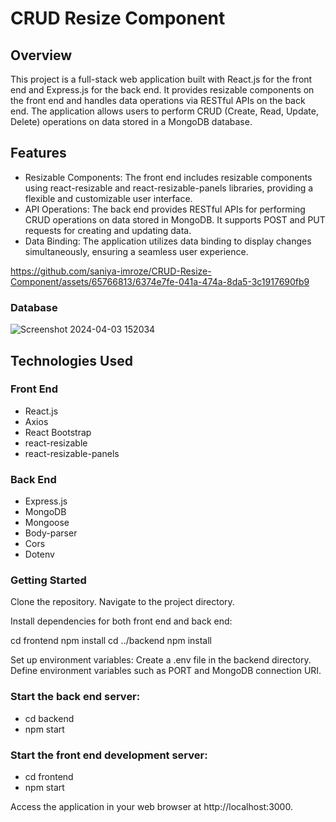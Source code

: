 # CRUD Resize Component

## Overview
This project is a full-stack web application built with React.js for the front end and Express.js for the back end. It provides resizable components on the front end and handles data operations via RESTful APIs on the back end. The application allows users to perform CRUD (Create, Read, Update, Delete) operations on data stored in a MongoDB database.

## Features

- Resizable Components: The front end includes resizable components using react-resizable and react-resizable-panels libraries, providing a flexible and customizable user interface.
- API Operations: The back end provides RESTful APIs for performing CRUD operations on data stored in MongoDB. It supports POST and PUT requests for creating and updating data.
- Data Binding: The application utilizes data binding to display changes simultaneously, ensuring a seamless user experience.


https://github.com/saniya-imroze/CRUD-Resize-Component/assets/65766813/6374e7fe-041a-474a-8da5-3c1917690fb9

### Database 

  ![Screenshot 2024-04-03 152034](https://github.com/saniya-imroze/CRUD-Resize-Component/assets/65766813/69ae3f7b-052d-4e0e-84c6-e958d75c2d4a)

## Technologies Used

### Front End

- React.js
- Axios
- React Bootstrap
- react-resizable
- react-resizable-panels

### Back End

- Express.js
- MongoDB
- Mongoose
- Body-parser
- Cors
- Dotenv
  
### Getting Started

Clone the repository.
Navigate to the project directory.

Install dependencies for both front end and back end:

cd frontend
npm install
cd ../backend
npm install

Set up environment variables:
Create a .env file in the backend directory.
Define environment variables such as PORT and MongoDB connection URI.

### Start the back end server:

- cd backend
- npm start

### Start the front end development server:

- cd frontend
- npm start

Access the application in your web browser at http://localhost:3000.
